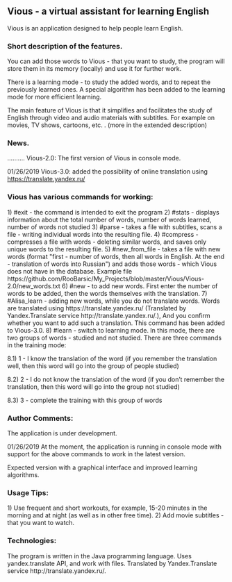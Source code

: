 <h2> Vious - a virtual assistant for learning English </h2>

Vious is an application designed to help people learn English.

<h3> Short description of the features. </h3>

You can add those words to Vious - that you want to study, the program will store them in its memory (locally) and use it for further work.

There is a learning mode - to study the added words, and to repeat the previously learned ones. A special algorithm has been added to the learning mode for more efficient learning.

The main feature of Vious is that it simplifies and facilitates the study of English through video and audio materials with subtitles. For example on movies, TV shows, cartoons, etc. . (more in the extended description)

<h3> News. </h3>

.......... Vious-2.0: The first version of Vious in console mode.

01/26/2019 Vious-3.0: added the possibility of online translation using https://translate.yandex.ru/

<h3> Vious has various commands for working: </h3>
1) #exit - the command is intended to exit the program
2) #stats - displays information about the total number of words, number of words learned, number of words not studied
3) #parse - takes a file with subtitles, scans a file - writing individual words into the resulting file.
4) #compress - compresses a file with words - deleting similar words, and saves only unique words to the resulting file.
5) #new_from_file - takes a file with new words (format "first - number of words, then all words in English. At the end - translation of words into Russian") and adds those words - which Vious does not have in the database. Example file https://github.com/RooBarsic/My_Projects/blob/master/Vious/Vious-2.0/new_words.txt
6) #new - to add new words. First enter the number of words to be added, then the words themselves with the translation.
7) #Alisa_learn - adding new words, while you do not translate words. Words are translated using https://translate.yandex.ru/ (Translated by Yandex.Translate service http://translate.yandex.ru/.), And you confirm whether you want to add such a translation. This command has been added to Vious-3.0.
8) #learn - switch to learning mode. In this mode, there are two groups of words - studied and not studied.
There are three commands in the training mode:

8.1) 1 - I know the translation of the word (if you remember the translation well, then this word will go into the group of people studied)

8.2) 2 - I do not know the translation of the word (if you don’t remember the translation, then this word will go into the group not studied)

8.3) 3 - complete the training with this group of words

<h3> Author Comments: </h3>
The application is under development.

01/26/2019 At the moment, the application is running in console mode with support for the above commands to work in the latest version.

Expected version with a graphical interface and improved learning algorithms.

<h3> Usage Tips: </h3>
1) Use frequent and short workouts, for example, 15-20 minutes in the morning and at night (as well as in other free time).
2) Add movie subtitles - that you want to watch.

<h3> Technologies: </h3>
The program is written in the Java programming language. Uses yandex.translate API, and work with files.
Translated by Yandex.Translate service http://translate.yandex.ru/.
